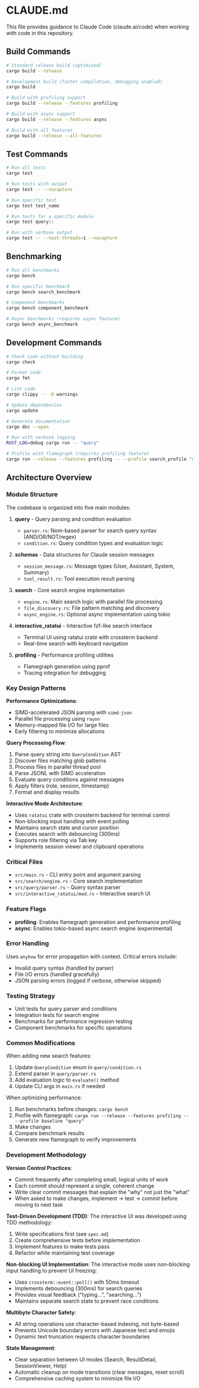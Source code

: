 # CLAUDE.md

This file provides guidance to Claude Code (claude.ai/code) when working with code in this repository.

## Build Commands

```bash
# Standard release build (optimized)
cargo build --release

# Development build (faster compilation, debugging enabled)
cargo build

# Build with profiling support
cargo build --release --features profiling

# Build with async support
cargo build --release --features async

# Build with all features
cargo build --release --all-features
```

## Test Commands

```bash
# Run all tests
cargo test

# Run tests with output
cargo test -- --nocapture

# Run specific test
cargo test test_name

# Run tests for a specific module
cargo test query::

# Run with verbose output
cargo test -- --test-threads=1 --nocapture
```

## Benchmarking

```bash
# Run all benchmarks
cargo bench

# Run specific benchmark
cargo bench search_benchmark

# Component benchmarks
cargo bench component_benchmark

# Async benchmarks (requires async feature)
cargo bench async_benchmark
```

## Development Commands

```bash
# Check code without building
cargo check

# Format code
cargo fmt

# Lint code
cargo clippy -- -D warnings

# Update dependencies
cargo update

# Generate documentation
cargo doc --open

# Run with verbose logging
RUST_LOG=debug cargo run -- "query"

# Profile with flamegraph (requires profiling feature)
cargo run --release --features profiling -- --profile search_profile "query"
```

## Architecture Overview

### Module Structure

The codebase is organized into five main modules:

1. **query** - Query parsing and condition evaluation
   - `parser.rs`: Nom-based parser for search query syntax (AND/OR/NOT/regex)
   - `condition.rs`: Query condition types and evaluation logic
   
2. **schemas** - Data structures for Claude session messages
   - `session_message.rs`: Message types (User, Assistant, System, Summary)
   - `tool_result.rs`: Tool execution result parsing
   
3. **search** - Core search engine implementation
   - `engine.rs`: Main search logic with parallel file processing
   - `file_discovery.rs`: File pattern matching and discovery
   - `async_engine.rs`: Optional async implementation using tokio
   
4. **interactive_ratatui** - Interactive fzf-like search interface
   - Terminal UI using ratatui crate with crossterm backend
   - Real-time search with keyboard navigation
   
5. **profiling** - Performance profiling utilities
   - Flamegraph generation using pprof
   - Tracing integration for debugging

### Key Design Patterns

**Performance Optimizations**:
- SIMD-accelerated JSON parsing with `simd-json`
- Parallel file processing using `rayon`
- Memory-mapped file I/O for large files
- Early filtering to minimize allocations

**Query Processing Flow**:
1. Parse query string into `QueryCondition` AST
2. Discover files matching glob patterns
3. Process files in parallel thread pool
4. Parse JSONL with SIMD acceleration
5. Evaluate query conditions against messages
6. Apply filters (role, session, timestamp)
7. Format and display results

**Interactive Mode Architecture**:
- Uses `ratatui` crate with crossterm backend for terminal control
- Non-blocking input handling with event polling
- Maintains search state and cursor position
- Executes search with debouncing (300ms)
- Supports role filtering via Tab key
- Implements session viewer and clipboard operations

### Critical Files

- `src/main.rs` - CLI entry point and argument parsing
- `src/search/engine.rs` - Core search implementation
- `src/query/parser.rs` - Query syntax parser
- `src/interactive_ratatui/mod.rs` - Interactive search UI

### Feature Flags

- **profiling**: Enables flamegraph generation and performance profiling
- **async**: Enables tokio-based async search engine (experimental)

### Error Handling

Uses `anyhow` for error propagation with context. Critical errors include:
- Invalid query syntax (handled by parser)
- File I/O errors (handled gracefully)
- JSON parsing errors (logged if verbose, otherwise skipped)

### Testing Strategy

- Unit tests for query parser and conditions
- Integration tests for search engine
- Benchmarks for performance regression testing
- Component benchmarks for specific operations

### Common Modifications

When adding new search features:
1. Update `QueryCondition` enum in `query/condition.rs`
2. Extend parser in `query/parser.rs`
3. Add evaluation logic to `evaluate()` method
4. Update CLI args in `main.rs` if needed

When optimizing performance:
1. Run benchmarks before changes: `cargo bench`
2. Profile with flamegraph: `cargo run --release --features profiling -- --profile baseline "query"`
3. Make changes
4. Compare benchmark results
5. Generate new flamegraph to verify improvements

### Development Methodology

**Version Control Practices**:
- Commit frequently after completing small, logical units of work
- Each commit should represent a single, coherent change
- Write clear commit messages that explain the "why" not just the "what"
- When asked to make changes, implement → test → commit before moving to next task

**Test-Driven Development (TDD)**:
The interactive UI was developed using TDD methodology:
1. Write specifications first (see `spec.md`)
2. Create comprehensive tests before implementation
3. Implement features to make tests pass
4. Refactor while maintaining test coverage

**Non-blocking UI Implementation**:
The interactive mode uses non-blocking input handling to prevent UI freezing:
- Uses `crossterm::event::poll()` with 50ms timeout
- Implements debouncing (300ms) for search queries
- Provides visual feedback ("typing...", "searching...")
- Maintains separate search state to prevent race conditions

**Multibyte Character Safety**:
- All string operations use character-based indexing, not byte-based
- Prevents Unicode boundary errors with Japanese text and emojis
- Dynamic text truncation respects character boundaries

**State Management**:
- Clear separation between UI modes (Search, ResultDetail, SessionViewer, Help)
- Automatic cleanup on mode transitions (clear messages, reset scroll)
- Comprehensive caching system to minimize file I/O